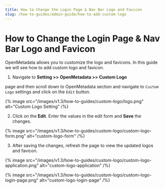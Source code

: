 ```yaml
---
title: How to Change the Login Page & Nav Bar Logo and Favicon
slug: /how-to-guides/admin-guide/how-to-add-custom-logo
---
```


# How to Change the Login Page & Nav Bar Logo and Favicon

OpenMetadata allows you to customize the logo and favicons. In this guide we will see how to add custom logo and favicon.

1. Navigate to **Setting >> OpenMetadata >> Custom Logo**

page and then scroll down to OpenMetadata section and navigate to `Custom Logo` settings and click on the `Edit` button.

{% image
src="/images/v1.3/how-to-guides/custom-logo/logo.png"
alt="Custom Logo Setting"
/%}

2. Click on the **Edit**. Enter the values in the edit form and **Save** the changes.

{% image
src="/images/v1.3/how-to-guides/custom-logo/custom-logo-form.png"
alt="custom-logo-form"
/%}

3. After saving the changes, refresh the page to view the updated logos and favicon.

{% image
src="/images/v1.3/how-to-guides/custom-logo/custom-logo-application.png"
alt="custom-logo-application"
/%}

{% image
src="/images/v1.3/how-to-guides/custom-logo/custom-logo-login-page.png"
alt="custom-logo-login-page"
/%}
